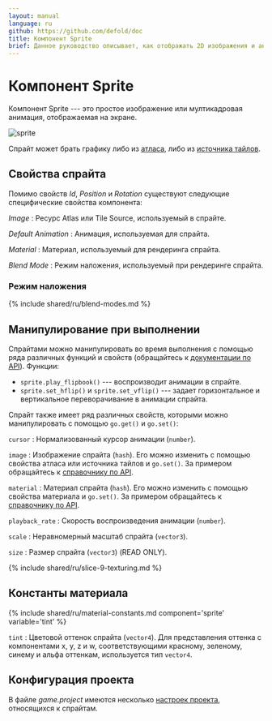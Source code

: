 ```yaml
---
layout: manual
language: ru
github: https://github.com/defold/doc
title: Компонент Sprite
brief: Данное руководство описывает, как отображать 2D изображения и анимацию с помощью компонента Sprite.
---
```


# Компонент Sprite

Компонент Sprite --- это простое изображение или мултикадровая анимация, отображаемая на экране.

![sprite](/manuals/images/graphics/sprite.png)

Спрайт может брать графику либо из [атласа](/ru/manuals/atlas), либо из [источника тайлов](/ru/manuals/tilesource).

## Свойства спрайта

Помимо свойств *Id*, *Position* и *Rotation* существуют следующие специфические свойства компонента:

*Image*
: Ресурс Atlas или Tile Source, используемый в спрайте.

*Default Animation*
: Анимация, используемая для спрайта.

*Material*
: Материал, используемый для рендеринга спрайта.

*Blend Mode*
: Режим наложения, используемый при рендеринге спрайта.

### Режим наложения
{% include shared/ru/blend-modes.md %}

## Манипулирование при выполнении

Спрайтами можно манипулировать во время выполнения с помощью ряда различных функций и свойств (обращайтесь к [документации по API](/ref/sprite/)). Функции:

* `sprite.play_flipbook()` --- воспроизводит анимации в спрайте.
* `sprite.set_hflip()` и `sprite.set_vflip()` --- задает горизонтальное и вертикальное переворачивание в анимации спрайта.

Спрайт также имеет ряд различных свойств, которыми можно манипулировать с помощью `go.get()` и `go.set()`:

`cursor`
: Нормализованный курсор анимации (`number`).

`image`
: Изображение спрайта (`hash`). Его можно изменить с помощью свойства атласа или источника тайлов и `go.set()`. За примером обращайтесь к [справочнику по API](/ref/sprite/#image).

`material`
: Материал спрайта (`hash`). Его можно изменить с помощью свойства материала и `go.set()`. За примером обращайтесь к [справочнику по API](/ref/sprite/#material).

`playback_rate`
: Скорость воспроизведения анимации (`number`).

`scale`
: Неравномерный масштаб спрайта (`vector3`).

`size`
: Размер спрайта (`vector3`) (READ ONLY).

{% include shared/ru/slice-9-texturing.md %}

## Константы материала

{% include shared/ru/material-constants.md component='sprite' variable='tint' %}

`tint`
: Цветовой оттенок спрайта (`vector4`). Для представления оттенка с компонентами x, y, z и w, соответствующими красному, зеленому, синему и альфа оттенкам, используется тип `vector4`.

## Конфигурация проекта

В файле *game.project* имеются несколько [настроек проекта](/ru/manuals/project-settings#sprite), относящихся к спрайтам.
